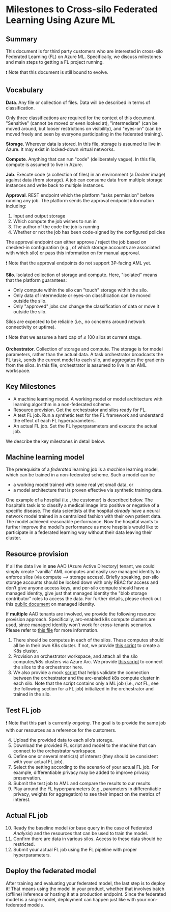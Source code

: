 # Milestones to Cross-silo Federated Learning Using Azure ML 

## Summary
This document is for third party customers who are interested in cross-silo Federated Learning (FL) on Azure ML. Specifically, we discuss milestones and main steps to getting a FL project running. 

:exclamation: Note that this document is still bound to evolve. 

## Vocabulary

__Data__. Any file or collection of files. Data will be described in terms of classification. 

Only three classifications are required for the context of this document. "Sensitive" (cannot be moved or even looked at), "intermediate" (can be moved around, but looser restrictions on visibility), and "eyes-on" (can be moved freely and seen by everyone participating in the federated training). 

__Storage__. Wherever data is stored. In this file, storage is assumed to live in Azure. It may exist in locked-down virtual networks. 

__Compute__. Anything that can run "code" (deliberately vague). In this file, compute is assumed to live in Azure. 

__Job__. Execute code (a collection of files) in an environment (a Docker image) against data (from storage). A job can consume data from multiple storage instances and write back to multiple instances. 

__Approval__. REST endpoint which the platform "asks permission" before running any job. The platform sends the approval endpoint information including: 

1. Input and output storage 
2. Which compute the job wishes to run in 
3. The author of the code the job is running 
4. Whether or not the job has been code-signed by the configured policies 

The approval endpoint can either approve / reject the job based on checked-in configuration (e.g., of which storage accounts are associated with which silo) or pass this information on for manual approval. 

:exclamation: Note that the approval endpoints do not support 3P-facing AML yet. 

__Silo__. Isolated collection of storage and compute. Here, "isolated" means that the platform guarantees: 

- Only compute within the silo can "touch" storage within the silo. 
- Only data of intermediate or eyes-on classification can be moved outside the silo. 
- Only "approved" jobs can change the classification of data or move it outside the silo. 

Silos are expected to be reliable (i.e., no concerns around network connectivity or uptime). 

:exclamation:  Note that we assume a hard cap of ≤ 100 silos at current stage. 

__Orchestrator__. Collection of storage and compute. The storage is for model parameters, rather than the actual data. A task orchestrator broadcasts the FL task, sends the current model to each silo, and aggregates the gradients from the silos. In this file, orchestrator is assumed to live in an AML workspace. 


## Key Milestones

- A machine learning model. A working model or model architecture with learning algorithm in a non-federated scheme. 
- Resource provision. Get the orchestrator and silos ready for FL. 
- A test FL job. Run a synthetic test for the FL framework and understand the effect of each FL hyperparameters. 
- An actual FL job. Set the FL hyperparameters and execute the actual job. 

We describe the key milestones in detail below. 


## Machine learning model 

The prerequisite of a _federated_ learning job is a _machine_ learning model, which can be trained in a non-federated scheme. Such a model can be  
- a working model trained with some real yet small data, or  
- a model architecture that is proven effective via synthetic training data. 

One example of a hospital (i.e., the customer) is described below. The hospital’s task is to classify a medical image into positive or negative of a specific disease. The data scientists at the hospital _already_ have a neural network model trained in a centralized fashion with their own patient data. The model achieved reasonable performance. Now the hospital wants to further improve the model's performance as more hospitals would like to participate in a federated learning way without their data leaving their cluster. 

## Resource provision 

If all the data live in __one__ AAD (Azure Active Directory) tenant, we could simply create “vanilla” AML computes and easily use managed identity to enforce silos (via compute --> storage access). Briefly speaking, per-silo storage accounts should be locked down with only RBAC for access and don’t give anyone access keys, and per-silo compute should have a managed identity, give just that managed identity the "blob storage contributor" roles to access the data. For further details, please check out this [public document](https://docs.microsoft.com/en-us/azure/machine-learning/how-to-use-managed-identities?tabs=python) on managed identity.

If __multiple__ AAD tenants are involved, we provide the following resource provision approach. Specifically, arc-enabled k8s compute clusters are used, since managed identity won’t work for cross-tenants scenarios. Please refer to [this file](https://github.com/Azure-Samples/azure-ml-federated-learning/tree/main/automated_provisioning) for more information. 

1. There should be computes in each of the silos. These computes should all be in their own K8s cluster. If not, we provide [this script](https://github.com/Azure-Samples/azure-ml-federated-learning/blob/main/automated_provisioning/ps/CreateK8sCluster.ps1) to create a K8s cluster. 
2. Provision an orchestrator workspace, and attach all the silo computes/k8s clusters via Azure Arc. We provide [this script](https://github.com/Azure-Samples/azure-ml-federated-learning/blob/main/automated_provisioning/ps/ConnectSiloToOrchestrator.ps1) to connect the silos to the orchestrator here.  
3. We also provide a mock [script](https://github.com/Azure-Samples/azure-ml-federated-learning/blob/main/automated_provisioning/sample_job/RunSampleJob.ps1) that helps validate the connection between the orchestrator and the arc-enabled k8s compute cluster in each silo. Note that the script contains only a ML job (i.e., _not_ FL, see the following section for a FL job) initialized in the orchestrator and trained in the silo. 


## Test FL job 

:exclamation: Note that this part is currently _ongoing_. The goal is to provide the same job with our resources as a reference for the customers.  

4. Upload the provided data to each silo’s storage. 
5. Download the provided FL script and model to the machine that can connect to the orchestrator workspace. 
6. Define one or several metric(s) of interest (they should be consistent with your actual FL job). 
7. Select the setting according to the scenario of your actual FL job. For example, differentiable privacy may be added to improve privacy preservation. 
8. Submit the test job to AML and compare the results to our results. 
9. Play around the FL hyperparameters (e.g., parameters in differentiable privacy, weights for aggregation) to see their impact on the metrics of interest.  


## Actual FL job 

10. Ready the baseline model (or base query in the case of Federated _Analysis_) and the resources that can be used to train the model. 
11. Confirm there are data in various silos. Access to these data should be restricted. 
12. Submit your actual FL job using the FL pipeline with proper hyperparameters.


## Deploy the federated model

After training and evaluating your federated model, the last step is to deploy it! That means using the
model in your product, whether that involves batch (offline) inference or hosting it at a production
endpoint. Since the federated model is a single model, deployment can happen just like with your
non-federated models.
